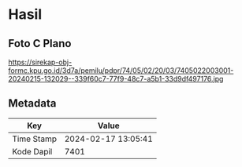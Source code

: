 # Hasil

## Foto C Plano

https://sirekap-obj-formc.kpu.go.id/3d7a/pemilu/pdpr/74/05/02/20/03/7405022003001-20240215-132029--339f60c7-77f9-48c7-a5b1-33d9df497176.jpg


## Metadata

| Key        | Value               |
| ---------- | ------------------- |
| Time Stamp | 2024-02-17 13:05:41 |
| Kode Dapil | 7401                |




